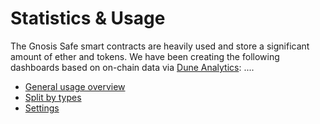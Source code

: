 # Statistics & Usage

The Gnosis Safe smart contracts are heavily used and store a significant amount of ether and tokens. We have been creating the following dashboards based on on-chain data via [Dune Analytics](https://www.duneanalytics.com/): ....

* [General usage overview](https://explore.duneanalytics.com/dashboard/gnosis-safe_2)
* [Split by types](https://explore.duneanalytics.com/dashboard/gnosis-safe---split-by-safe-types)
* [Settings](https://explore.duneanalytics.com/dashboard/gnosis-safe---versions)

